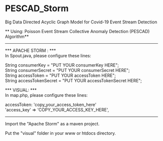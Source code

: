 # PESCAD_Storm
Big Data Directed Acyclic Graph Model for Covid-19 Event Stream Detection<br/>

** Using: Poisson Event Stream Collective Anomaly Detection (PESCAD) Algorithm**<br/>

----------------------------------------------------------------
*** APACHE STORM : ***<br/>
In Spout.java, please configure these lines:<br/>

String consumerKey = "PUT YOUR consumerKey HERE";<br/>
String consumerSecret = "PUT YOUR consumerSecret HERE";<br/>
String accessToken = "PUT YOUR accessToken HERE";<br/>
String accessTokenSecret = "PUT YOUR accessTokenSecret HERE";<br/>

*** VISUAL: ***<br/>
In map.php, please configure these lines:<br/>

accessToken: 'copy_your_access_token_here'<br/>
'access_key' => 'COPY_YOUR_ACCESS_KEY_HERE',<br/>

---------------------------------------------------------------

Import the "Apache Storm" as a maven project.<br/>

Put the "visual" folder in your www or htdocs directory.<br/>

		
